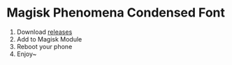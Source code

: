 # Magisk Phenomena Condensed Font
1. Download [releases](https://github.com/muink/magisk-phenomena-font/releases)
2. Add to Magisk Module
3. Reboot your phone
4. Enjoy~
